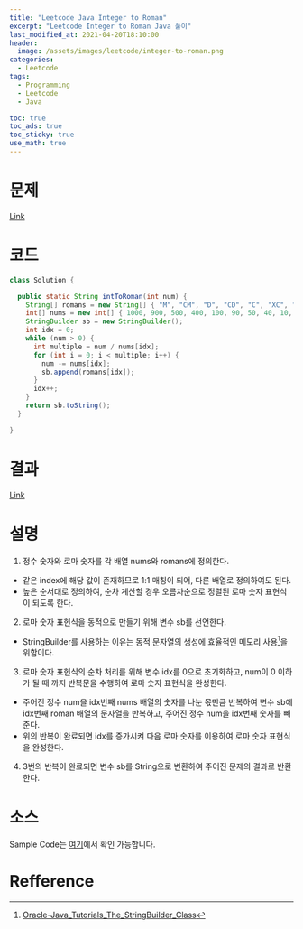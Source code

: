 ```yaml
---
title: "Leetcode Java Integer to Roman"
excerpt: "Leetcode Integer to Roman Java 풀이"
last_modified_at: 2021-04-20T18:10:00
header:
  image: /assets/images/leetcode/integer-to-roman.png
categories:
  - Leetcode
tags:
  - Programming
  - Leetcode
  - Java

toc: true
toc_ads: true
toc_sticky: true
use_math: true
---
```

# 문제
[Link](https://leetcode.com/problems/integer-to-roman/)

# 코드
```java
class Solution {

  public static String intToRoman(int num) {
    String[] romans = new String[] { "M", "CM", "D", "CD", "C", "XC", "L", "XL", "X", "IX", "V", "IV", "I" };
    int[] nums = new int[] { 1000, 900, 500, 400, 100, 90, 50, 40, 10, 9, 5, 4, 1 };
    StringBuilder sb = new StringBuilder();
    int idx = 0;
    while (num > 0) {
      int multiple = num / nums[idx];
      for (int i = 0; i < multiple; i++) {
        num -= nums[idx];
        sb.append(romans[idx]);
      }
      idx++;
    }
    return sb.toString();
  }

}
```

# 결과
[Link](https://leetcode.com/submissions/detail/482958970/)

# 설명
1. 정수 숫자와 로마 숫자를 각 배열 nums와 romans에 정의한다.
  - 같은 index에 해당 값이 존재하므로 1:1 매칭이 되어, 다른 배열로 정의하여도 된다.
  - 높은 순서대로 정의하여, 순차 계산할 경우 오름차순으로 정렬된 로마 숫자 표현식이 되도록 한다.

2. 로마 숫자 표현식을 동적으로 만들기 위해 변수 sb를 선언한다.
  - StringBuilder를 사용하는 이유는 동적 문자열의 생성에 효율적인 메모리 사용[^StringBuilder]을 위함이다.

3. 로마 숫자 표현식의 순차 처리를 위해 변수 idx를 0으로 초기화하고, num이 0 이하가 될 때 까지 반복문을 수행하여 로마 숫자 표현식을 완성한다.
  - 주어진 정수 num을 idx번째 nums 배열의 숫자를 나눈 몫만큼 반복하여 변수 sb에 idx번째 roman 배열의 문자열을 반복하고, 주어진 정수 num을 idx번째 숫자를 빼준다.
  - 위의 반복이 완료되면 idx를 증가시켜 다음 로마 숫자를 이용하여 로마 숫자 표현식을 완성한다.

4. 3번의 반복이 완료되면 변수 sb를 String으로 변환하여 주어진 문제의 결과로 반환한다.

# 소스
Sample Code는 [여기](https://github.com/GracefulSoul/leetcode/blob/master/src/main/java/gracefulsoul/problems/IntegerToRoman.java)에서 확인 가능합니다.

# Refference
[^StringBuilder]: [Oracle-Java_Tutorials_The_StringBuilder_Class](https://docs.oracle.com/javase/tutorial/java/data/buffers.html)